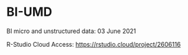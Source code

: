 # BI-UMD
BI micro and unstructured data: 03 June 2021


R-Studio Cloud Access: https://rstudio.cloud/project/2606116 
